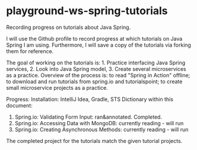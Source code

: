 # playground-ws-spring-tutorials
Recording progress on tutorials about Java Spring. 

I will use the Github profile to record progress at which tutorials on Java Spring I am using. Furthermore, I will save a copy of the tutorials via forking them for reference. 

The goal of working on the tutorials is: 1. Practice interfacing Java Spring services, 2. Look into Java Spring model, 3. Create several microservices as a practice. Overview of the process is: to read "Spring in Action" offline; to download and run tutorials from spring.io and tutorialspoint; to create small microservice projects as a practice.

Progress: 
Installation: IntelliJ Idea, Gradle, STS
Dictionary within this document: 
1. Spring.io: Validating Form Input: ran&annotated. Completed.
2. Spring.io: Accessing Data with MongoDB: currently reading - will run
3. Spring.io: Creating Asynchronous Methods: currently reading - will run 

The completed project for the tutorials match the given tutorial projects. 
